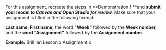 For this assignment, recreate the steps in **Demonstration 1 **and **submit your model to _Canvas and Open Studio for review._** Make sure that your assignment is titled in the following format:

**Last name, First name,** the word **"Week"** followed by the **Week number,** and the **word "Assignment"** followed by the **Assignment number.**

**Example:**
Brill Ian Lesson x Assignment x
 
